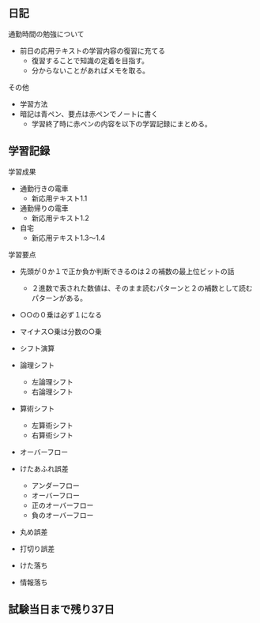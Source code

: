 ## 日記
<dl>
  <dt>通勤時間の勉強について</dt>
</dl>

- 前日の応用テキストの学習内容の復習に充てる
  - 復習することで知識の定着を目指す。
  - 分からないことがあればメモを取る。

<dl>
  <dt>その他</dt>
</dl>

- 学習方法
- 暗記は青ペン、要点は赤ペンでノートに書く
  - 学習終了時に赤ペンの内容を以下の学習記録にまとめる。

## 学習記録
<dl>
  <dt>学習成果</dt>
</dl>

- 通勤行きの電車
  - 新応用テキスト1.1
- 通勤帰りの電車
  - 新応用テキスト1.2
- 自宅
  - 新応用テキスト1.3〜1.4

<dl>
  <dt>学習要点</dt>
</dl>

- 先頭が０か１で正か負か判断できるのは２の補数の最上位ビットの話
  - ２進数で表された数値は、そのまま読むパターンと２の補数として読むパターンがある。
- ○○の０乗は必ず１になる
- マイナス○乗は分数の○乗

- シフト演算
- 論理シフト
  - 左論理シフト
  - 右論理シフト
- 算術シフト
  - 左算術シフト
  - 右算術シフト
- オーバーフロー
- けたあふれ誤差
   - アンダーフロー
   - オーバーフロー
   - 正のオーバーフロー
   - 負のオーバーフロー
- 丸め誤差
- 打切り誤差
- けた落ち
- 情報落ち

## 試験当日まで残り37日

